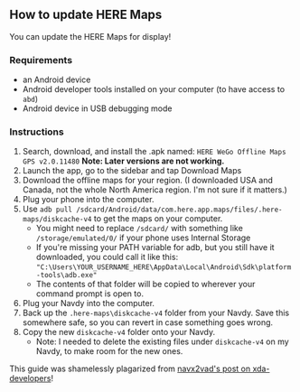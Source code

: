 ## How to update HERE Maps

You can update the HERE Maps for display!

### Requirements
* an Android device
* Android developer tools installed on your computer (to have access to `abd`)
* Android device in USB debugging mode

### Instructions
1. Search, download, and install the .apk named: `HERE WeGo Offline Maps GPS v2.0.11480` **Note: Later versions are not working.**
2. Launch the app, go to the sidebar and tap Download Maps
3. Download the offline maps for your region.  (I downloaded USA and Canada, not the whole North America region.  I'm not sure if it matters.)
4. Plug your phone into the computer.
5. Use `adb pull /sdcard/Android/data/com.here.app.maps/files/.here-maps/diskcache-v4` to get the maps on your computer.
   * You might need to replace `/sdcard/` with something like `/storage/emulated/0/` if your phone uses Internal Storage
   * If you're missing your PATH variable for adb, but you still have it downloaded, you could call it like this: `"C:\Users\YOUR_USERNAME_HERE\AppData\Local\Android\Sdk\platform-tools\adb.exe"`
   * The contents of that folder will be copied to wherever your command prompt is open to.
6. Plug your Navdy into the computer.
7. Back up the `.here-maps\diskcache-v4` folder from your Navdy.  Save this somewhere safe, so you can revert in case something goes wrong.
8. Copy the new `diskcache-v4` folder onto your Navdy.
   * Note: I needed to delete the existing files under `diskcache-v4` on my Navdy, to make room for the new ones.

This guide was shamelessly plagarized from [navx2vad's post on xda-developers](https://forum.xda-developers.com/showpost.php?p=76393133&postcount=2)!
